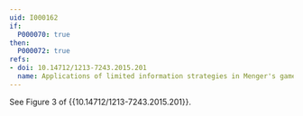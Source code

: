 ```yaml
---
uid: I000162
if:
  P000070: true
then:
  P000072: true
refs:
- doi: 10.14712/1213-7243.2015.201
  name: Applications of limited information strategies in Menger's game
---
```


See Figure 3 of {{10.14712/1213-7243.2015.201}}.
